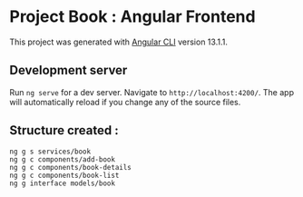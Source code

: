 # Project Book : Angular Frontend

This project was generated with [Angular CLI](https://github.com/angular/angular-cli) version 13.1.1.

## Development server

Run `ng serve` for a dev server. Navigate to `http://localhost:4200/`. The app will automatically reload if you change any of the source files.

## Structure created :
```
ng g s services/book
ng g c components/add-book
ng g c components/book-details
ng g c components/book-list
ng g interface models/book
```
